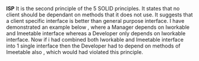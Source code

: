 __ISP__
It is the second principle of the 5 SOLID principles.
It states that no client should be dependant on methods that it does not use.
It suggests that a client specific interface is better than general purpose interface.
I have demonstrated an example below , where a Manager depends on Iworkable and Imeetable interface whereas a Developer only depends on Iworkable interface.
Now if i had combined both Iworkable and Imeetable interface into 1 single interface then the Developer had to depend on methods of Imeetable also , which would had violated this principle.
